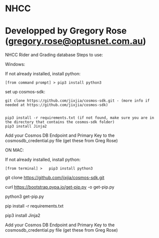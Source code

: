 # NHCC

# Developped by Gregory Rose (gregory.rose@optusnet.com.au)

NHCC Rider and Grading database
Steps to use:

Windows:

If not already installed, install python:

	[from command prompt] >	pip3 install python3

set up cosmos-sdk:

    git clone https://github.com/jixjia/cosmos-sdk.git - (more info if needed at https://github.com/jixjia/cosmos-sdk)


    pip3 install -r requirements.txt (if not found, make sure you are in the directory that contains the cosmos-sdk folder)
	pip3 install Jinja2

Add your Cosmos DB Endpoint and Primary Key to the cosmosdb_credential.py file (get these from Greg Rose)



ON MAC:

If not already installed, install python:

	[from terminal] >	pip3 install python3

git clone https://github.com/jixjia/cosmos-sdk.git

curl https://bootstrap.pypa.io/get-pip.py -o get-pip.py

python3 get-pip.py

pip install -r requirements.txt

pip3 install Jinja2

Add your Cosmos DB Endpoint and Primary Key to the cosmosdb_credential.py file (get these from Greg Rose)
